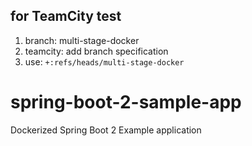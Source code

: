 ## for TeamCity test

1. branch: multi-stage-docker
2. teamcity: add branch specification
3. use: `+:refs/heads/multi-stage-docker`


# spring-boot-2-sample-app
Dockerized Spring Boot 2 Example application
